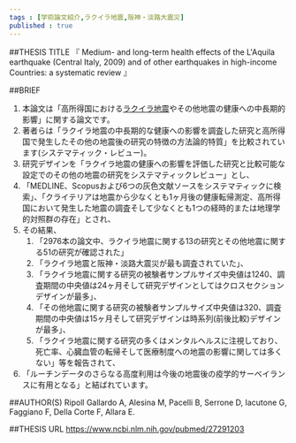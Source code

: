 ```yaml
--- 
tags : [学術論文紹介,ラクイラ地震,阪神・淡路大震災] 
published : true
---
```


##THESIS TITLE
『
Medium- and long-term health effects of the L'Aquila earthquake (Central Italy, 2009) and of other earthquakes in high-income Countries: a systematic review
』
  
##BRIEF

1. 本論文は「高所得国における[ラクイラ地震](https://ja.wikipedia.org/wiki/%E3%83%A9%E3%82%AF%E3%82%A4%E3%83%A9%E5%9C%B0%E9%9C%87)やその他地震の健康への中長期的影響」に関する論文です。
1. 著者らは「ラクイラ地震の中長期的な健康への影響を調査した研究と高所得国で発生したその他の地震後の研究の特徴の方法論的特質」を比較されています(システマティック・レビュー)。
1. 研究デザインを「ラクイラ地震の健康への影響を評価した研究と比較可能な設定でのその他の地震の研究をシステマティックレビュー」とし、
1. 「MEDLINE、Scopusおよび6つの灰色文献ソースをシステマティックに検索」、「クライテリアは地震から少なくとも1ヶ月後の健康転帰測定、高所得国において発生した地震の調査そして少なくとも1つの経時的または地理学的対照群の存在」とされ、
1. その結果、
	1. 「2976本の論文中、ラクイラ地震に関する13の研究とその他地震に関する51の研究が確認された」
	1. 「ラクイラ地震と阪神・淡路大震災が最も調査されていた」、
	1. 「ラクイラ地震に関する研究の被験者サンプルサイズ中央値は1240、調査期間の中央値は24ヶ月そして研究デザインとしてはクロスセクションデザインが最多」、
	1. 「その他地震に関する研究の被験者サンプルサイズ中央値は320、調査期間の中央値は15ヶ月そして研究デザインは時系列(前後比較)デザインが最多」、
	1. 「ラクイラ地震に関する研究の多くはメンタルヘルスに注視しており、死亡率、心臓血管の転帰そして医療制度への地震の影響に関しては多くない」等を報告されて、
1. 「ルーチンデータのさらなる高度利用は今後の地震後の疫学的サーベイランスに有用となる」と結ばれています。






##AUTHOR(S)
Ripoll Gallardo A, Alesina M, Pacelli B, Serrone D, Iacutone G, Faggiano F, Della Corte F, Allara E.


##THESIS URL
[
https://www.ncbi.nlm.nih.gov/pubmed/27291203
](
https://www.ncbi.nlm.nih.gov/pubmed/27291203
)